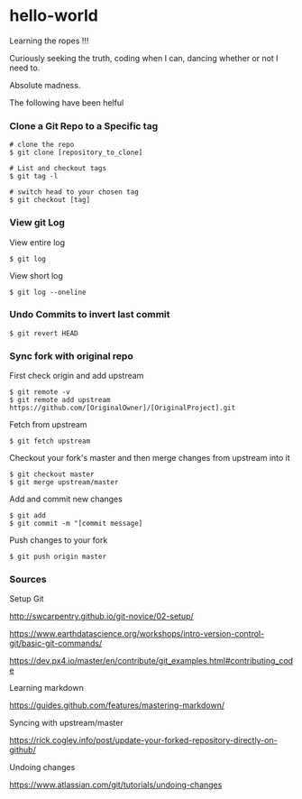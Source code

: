 # hello-world
Learning the ropes !!!

Curiously seeking the truth, coding when I can, dancing whether or not I need to. 

Absolute madness.

The following have been helful

### Clone a Git Repo to a Specific tag
    # clone the repo
    $ git clone [repository_to_clone]

    # List and checkout tags
    $ git tag -l
    
    # switch head to your chosen tag
    $ git checkout [tag]

### View git Log
View entire log

    $ git log

View short log
    
    $ git log --oneline


### Undo Commits to invert last commit
    $ git revert HEAD


### Sync fork with original repo
First check origin and add upstream
    
    $ git remote -v
    $ git remote add upstream https://github.com/[OriginalOwner]/[OriginalProject].git

Fetch from upstream
    
    $ git fetch upstream

Checkout your fork's master and then merge changes from upstream into it

    $ git checkout master
    $ git merge upstream/master
    
Add and commit new changes
    
    $ git add
    $ git commit -m "[commit message]

Push changes to your fork

    $ git push origin master
    

### Sources
Setup Git

http://swcarpentry.github.io/git-novice/02-setup/

https://www.earthdatascience.org/workshops/intro-version-control-git/basic-git-commands/

https://dev.px4.io/master/en/contribute/git_examples.html#contributing_code

Learning markdown

https://guides.github.com/features/mastering-markdown/

Syncing with upstream/master

https://rick.cogley.info/post/update-your-forked-repository-directly-on-github/

Undoing changes

https://www.atlassian.com/git/tutorials/undoing-changes

